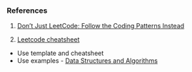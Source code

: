### References
1. [Don’t Just LeetCode; Follow the Coding Patterns Instead](https://levelup.gitconnected.com/dont-just-leetcode-follow-the-coding-patterns-instead-4beb6a197fdb)

2. [Leetcode cheatsheet](https://leetcode.com/explore/interview/card/cheatsheets/)
* Use template and cheatsheet
* Use examples - [Data Structures and Algorithms](https://leetcode.com/explore/interview/card/leetcodes-interview-crash-course-data-structures-and-algorithms/)